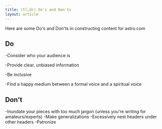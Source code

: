```yaml
---
title: (tl;dr) Do's and Don'ts
layout: article
---
```


Here are some Do's and Don'ts in constructing content for astro.com

## Do

-Consider who your audience is

-Provide clear, unbiased information

-Be inclusive

-Find a happy medium between a formal voice and a spiritual voice

## Don't

-Inundate your pieces with too much jargon (unless you're writing for amateurs/experts)
-Make generalizations
-Excessively nest headers under other headers
-Patronize
